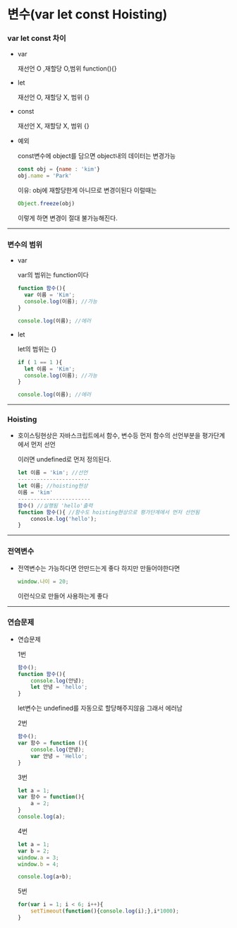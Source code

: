 # 변수(var let const Hoisting)

### var let const 차이

- var
    
    재선언 O ,재할당 O,범위 function(){}
    
- let
    
    재선언 O, 재할당 X, 범위 {}
    
- const
    
    재선언 X, 재할당 X, 범위 {}
    

- 예외
    
    const변수에 object를 담으면 object내의 데이터는 변경가능
    
    ```jsx
    const obj = {name : 'kim'}
    obj.name = 'Park'
    ```
    
    이유: obj에 재할당한게 아니므로 변경이된다 이럴때는 
    
    ```jsx
    Object.freeze(obj)
    ```
    
    이렇게 하면 변경이 절대 불가능해진다.
    

---

### 변수의 범위

- var
    
    var의 범위는 function이다
    
    ```jsx
    function 함수(){
      var 이름 = 'Kim';
      console.log(이름); //가능
    }
    
    console.log(이름); //에러
    ```
    
- let
    
    let의 범위는 {}
    
    ```jsx
    if ( 1 == 1 ){
      let 이름 = 'Kim';
      console.log(이름); //가능
    }
    
    console.log(이름); //에러
    ```
    

---

### Hoisting

- 호이스팅현상은 자바스크립트에서 함수, 변수등 먼저 함수의 선언부분을 평가단계에서 먼저 선언
    
    이러면 undefined로 먼저 정의된다.
    
    ```jsx
    let 이름 = 'kim'; //선언
    -----------------------
    let 이름; //hoisting현상
    이름 = 'kim' 
    -----------------------
    함수() //실행됨 'hello'출력
    function 함수(){ //함수도 hoisting현상으로 평가단계에서 먼저 선언됨
    	conosle.log('hello');
    }
    ```
    

---

### 전역변수

- 전역변수는 가능하다면 안만드는게 좋다 하지만 만들어야한다면
    
    ```jsx
    window.나이 = 20;
    ```
    
    이런식으로 만들어 사용하는게 좋다
    

---

### 연습문제

- 연습문제
    
    1번
    
    ```jsx
    함수();
    function 함수(){
    	console.log(안녕);
    	let 안녕 = 'hello';
    }
    ```
    
    let변수는 undefined를 자동으로 할당해주지않음 그래서 에러남
    
    2번
    
    ```jsx
    함수();
    var 함수 = function (){
    	console.log(안녕);
    	var 안녕 = 'Hello';
    }
    ```
    
    3번
    
    ```jsx
    let a = 1;
    var 함수 = function(){
    	a = 2;
    }
    console.log(a);
    ```
    
    4번
    
    ```jsx
    let a = 1;
    var b = 2;
    window.a = 3;
    window.b = 4;
    
    console.log(a+b);
    ```
    
    5번
    
    ```jsx
    for(var i = 1; i < 6; i++){
    	setTimeout(function(){console.log(i);},i*1000);
    }
    ```